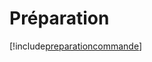 # Préparation

[!include[preparationcommande](preparation.preparationcommande.autogen.md)]










































































































































